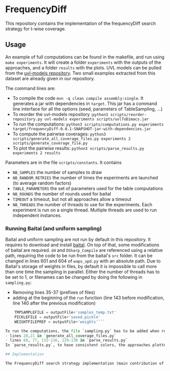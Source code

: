 # FrequencyDiff

This repository contains the implementation of the frequencyDiff search strategy for t-wise coverage.

## Usage

An example of full computations can be found in the makefile, and run using `make experiments`. It will create a folder `experiments` with the outputs of the approaches, and a folder `results` with the plots. UVL models can be pulled from the [uvl-models repository](https://github.com/Universal-Variability-Language/uvl-models). Two small examples extracted from this dataset are already given in our repository.

The command lines are:
- To compile the code `mvn -q clean compile assembly:single`. It generates a jar with dependencies in `target`. This jar has a command line interface for all the options (seed, parameters of TableSampling, ...)
- To reorder the uvl-models repository :`python3 scripts/reorder-repository.py uvl-models experiments scripts/uvlToDimacs.jar`
- To run the computations: `python3 scripts/computations.py experiments target/frequencyDiff-0.0.1-SNAPSHOT-jar-with-dependencies.jar`
- To compute the pairwise coverages: `python3 scripts/generate_all_coverage_files.py experiments 2 scripts/generate_coverage_file.py`
- To plot the pairwise results: `python3 scripts/parse_results.py experiments 2 results`

Parameters are in the file `scripts/constants`. It contains
- `NB_SAMPLES` the number of samples to draw
- `NB_RANDOM_RETRIES` the number of times the experiments are launched (to average random factors)
- `TABLE_PARAMETERS` the set of parameters used for the table computations
- `NB_ROUNDS` the number of rounds used for baital
- `TIMEOUT` a timeout, but not all approaches allow a timeout
- `NB_THREADS` the number of threads to use for the experiments. Each experiment is run on a single thread. Multiple threads are used to run independent instances.

### Running Baital (and uniform sampling)

Baital and uniform sampling are not run by default in this repository. It requires to download and install [baital](https://github.com/meelgroup/baital). On top of that, some modifications of baital are required. `d4` and `DSharp_Compile` are referenced using a relative path, requiring the code to be run from the baital's `src` folder. It can be changed in lines 601 and 604 of `waps_upd.py` with an absolute path. Due to Baital's storage of weights in files, by default it is impossible to call more than one time the sampling in parallel. Either the number of threads has to be set to 1, or filenames can be changed by doing the following in `sampling.py`:
- Removing lines 35-37 (prefixes of files)
- adding at the beginning of the `run` function (line 143 before modification, line 140 after the previous modification)
```python
    TMPSAMPLEFILE = outputFile+'samples_temp.txt'
    PICKLEFILE = outputFile+'saved.pickle'
    WEIGHTFILEPREF = outputFile+'weights'```

To run the computations, the file `sampling.py` has to be added when running `scripts/computations.py`. By default results are not processed for baital, there are lines to uncomment in the scripts:
- lines 20,21 in `generate_all_coverage_files.py`
- lines 60, 77, 115-116, 129-130 in `parse_results.py`
In `parse_results.py`, to have consistent colors, the approaches plotted are hardcoded. It may only work with `NB_ROUNDS` equal to 1, 5 and 10, otherwise some modifications are required.

## Implementation

The FrequencyDiff search strategy implementation (main contribution of the article) is given in file [FrequencyDiff.java](./src/main/java/frequencyDiff/twise/FrequencyDiff.java).